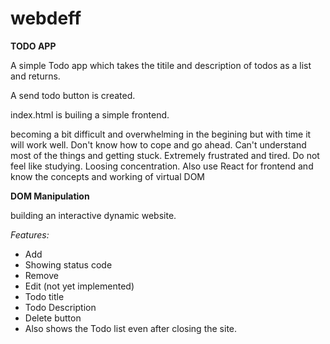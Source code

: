 # webdeff

**TODO APP**

A simple Todo app which takes the titile and description of todos as a list and returns.

A send todo button is created.

index.html is builing a simple frontend.

becoming a bit difficult and overwhelming in the begining but with time it will work well. 
Don't know how to cope and go ahead. Can't understand most of the things and getting stuck.
Extremely frustrated and tired. 
Do not feel like studying. 
Loosing concentration. 
Also use React for frontend and know the concepts and working of virtual DOM


**DOM Manipulation** 

building an interactive dynamic website.

*Features:*

* Add
* Showing status code
* Remove
* Edit (not yet implemented)
* Todo title
* Todo Description
* Delete button
* Also shows the Todo list even after closing the site.
